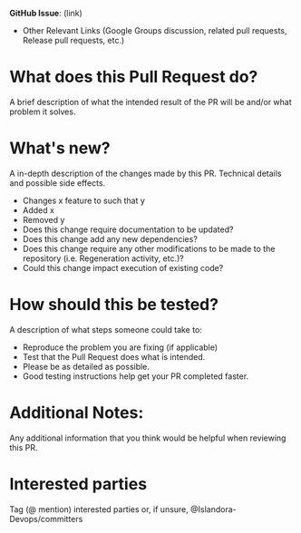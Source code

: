 **GitHub Issue**: (link)

* Other Relevant Links (Google Groups discussion, related pull requests,
 Release pull requests, etc.)

# What does this Pull Request do?

A brief description of what the intended result of the PR will be and/or what
 problem it solves.

# What's new?
A in-depth description of the changes made by this PR. Technical details and
 possible side effects.

* Changes x feature to such that y
* Added x
* Removed y
* Does this change require documentation to be updated? 
* Does this change add any new dependencies? 
* Does this change require any other modifications to be made to the repository
 (i.e. Regeneration activity, etc.)? 
* Could this change impact execution of existing code?

# How should this be tested?

A description of what steps someone could take to:
* Reproduce the problem you are fixing (if applicable)
* Test that the Pull Request does what is intended.
* Please be as detailed as possible.
* Good testing instructions help get your PR completed faster.

# Additional Notes:
Any additional information that you think would be helpful when reviewing this
 PR.

# Interested parties
Tag (@ mention) interested parties or, if unsure, @Islandora-Devops/committers
